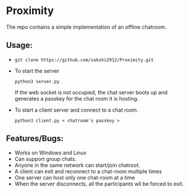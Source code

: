 # Proximity

The repo contains a simple implementation of an offline chatroom.



## Usage:

-   
    ``` git clone https://github.com/sakshi2912/Proximity.git ```

- To start the server
  
    ``` python3 server.py ```

    If the web socket is not occupied, the chat server boots up and generates a passkey for the chat room it is hosting.

- To start a client server and connect to a chat room.
  
    ``` python3 client.py < chatroom's passkey > ```

## Features/Bugs:

- Works on Windows and Linux
- Can support group chats.
- Anyone in the same network can start/join chatroot.
- A client can exit and reconnect to a chat-room multiple times
- One server can host only one chat-room at a time
- When the server disconnects, all the participants wil be forced to exit.